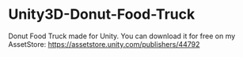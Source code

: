 # Unity3D-Donut-Food-Truck
Donut Food Truck made for Unity.
You can download it for free on my AssetStore: https://assetstore.unity.com/publishers/44792
